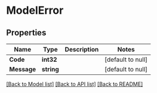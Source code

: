 # ModelError

## Properties
Name | Type | Description | Notes
------------ | ------------- | ------------- | -------------
**Code** | **int32** |  | [default to null]
**Message** | **string** |  | [default to null]

[[Back to Model list]](../README.md#documentation-for-models) [[Back to API list]](../README.md#documentation-for-api-endpoints) [[Back to README]](../README.md)


